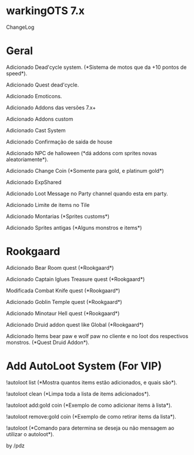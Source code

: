 # warkingOTS 7.x
ChangeLog
# Geral
<p>Adicionado Dead'cycle system. (*Sistema de motos que da +10 pontos de speed*).</p>
<p>Adicionado Quest dead'cycle.</p>
<p>Adicionado Emoticons.</p>
<p>Adicionado Addons das versões 7.x+</p>
<p>Adicionado Addons custom</p>
<p>Adicionado Cast System</p>
<p>Adicionado Confirmação de saida de house</p>
<p>Adicionado NPC de halloween (*dá addons com sprites novas aleatoriamente*).</p>
<p>Adicionado Change Coin (*Somente para gold, e platinum gold*)</p>
<p>Adicionado ExpShared</p>
<p>Adicionado Loot Message no Party channel quando esta em party.</p>
<p>Adicionado Limite de items no Tile</p>
<p>Adicionado Montarias (*Sprites customs*)</p>
<p>Adicionado Sprites antigas (*Alguns monstros e items*)</p>

# Rookgaard
<p>Adicionado Bear Room quest (*Rookgaard*)</p>
<p>Adicionado Captain Iglues Treasure quest (*Rookgaard*)</p>
<p>Modificada Combat Knife quest (*Rookgaard*)</p>
<p>Adicionado Goblin Temple quest (*Rookgaard*)</p>
<p>Adicionado Minotaur Hell quest (*Rookgaard*)</p>
<p>Adicionado Druid addon quest like Global (*Rookgaard*)</p>
<p>Adicionado Items bear paw e wolf paw no cliente e no loot dos respectivos monstros. (*Quest Druid Addon*).</p>

# Add AutoLoot System (For VIP)
<p>!autoloot list (*Mostra quantos items estão adicionados, e quais são*).</p>
<p>!autoloot clean (*Limpa toda a lista de items adicionados*).</p>
<p>!autoloot add:gold coin (*Exemplo de como adicionar items à lista*).</p>
<p>!autoloot remove:gold coin (*Exemplo de como retirar items da lista*).</p>
<p>!autoloot (*Comando para determina se deseja ou não mensagem ao utilizar o autoloot*).</p>
<p>
by /pdz
